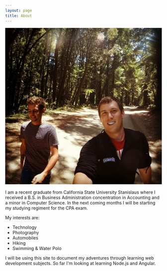 ```yaml
---
layout: page
title: About
---
```


![](/assets/about_img.jpg)

I am a recent graduate from California State University Stanislaus where I
received a B.S. in Business Administration concentration in Accounting and
a minor in Computer Science. In the next coming months I will be starting
my studying regiment for the CPA exam.

My interests are:
<ul>
<li>Technology</li>
<li>Photography</li>
<li>Automobiles</li>
<li>Hiking</li>
<li>Swimming & Water Polo</li>
</ul>

I will be using this site to document my adventures through learning web development
subjects. So far I'm looking at learning Node.js and Angular.
